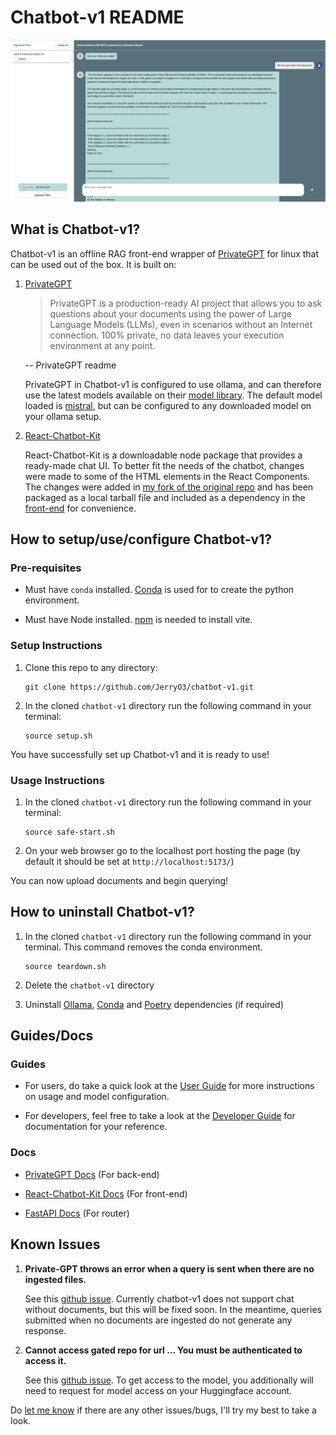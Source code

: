 # Chatbot-v1 README

![image](./images/UI.png)

## What is Chatbot-v1?

Chatbot-v1 is an offline RAG front-end wrapper of [PrivateGPT](https://github.com/zylon-ai/private-gpt) for linux that can be used out of the box. It is built on:

1. [PrivateGPT](https://github.com/zylon-ai/private-gpt)

    > PrivateGPT is a production-ready AI project that allows you to ask questions about your documents using the power of Large Language Models (LLMs), even in scenarios without an Internet connection. 100% private, no data leaves your execution environment at any point.

    -- PrivateGPT readme

    PrivateGPT in Chatbot-v1 is configured to use ollama, and can therefore use the latest models available on their [model library](https://ollama.com/library). The default model loaded is [mistral](https://ollama.com/library/mistral), but can be configured to any downloaded model on your ollama setup.

2. [React-Chatbot-Kit](https://fredrikoseberg.github.io/react-chatbot-kit-docs/)

    React-Chatbot-Kit is a downloadable node package that provides a ready-made chat UI. To better fit the needs of the chatbot, changes were made to some of the HTML elements in the React Components. The changes were added in [my fork of the original repo](https://github.com/JerryO3/react-chatbot-kit) and has been packaged as a local tarball file and included as a dependency in the [front-end](https://github.com/JerryO3/my-ai-chatbot-frontend) for convenience.

## How to setup/use/configure Chatbot-v1?

### Pre-requisites

* Must have `conda` installed. [Conda](https://docs.conda.io/projects/conda/en/latest/user-guide/install/linux.html) is used for to create the python environment.

* Must have Node installed. [npm](https://nodejs.org/en/download/package-manager) is needed to install vite.

### Setup Instructions

1. Clone this repo to any directory:

    ```(bash)
    git clone https://github.com/JerryO3/chatbot-v1.git
    ```

2. In the cloned `chatbot-v1` directory run the following command in your terminal:

    ```(bash)
    source setup.sh
    ```

You have successfully set up Chatbot-v1 and it is ready to use!

### Usage Instructions

1. In the cloned `chatbot-v1` directory run the following command in your terminal:

    ```(bash)
    source safe-start.sh
    ```

2. On your web browser go to the localhost port hosting the page (by default it should be set at `http://localhost:5173/`)

You can now upload documents and begin querying!

## How to uninstall Chatbot-v1?

1. In the cloned `chatbot-v1` directory run the following command in your terminal. This command removes the conda environment.

    ```(bash)
    source teardown.sh
    ```

2. Delete the `chatbot-v1` directory

3. Uninstall [Ollama](https://github.com/ollama/ollama/blob/main/docs/linux.md), [Conda](https://docs.anaconda.com/anaconda/install/uninstall/) and [Poetry](https://python-poetry.org/docs/) dependencies (if required)

## Guides/Docs

### Guides

* For users, do take a quick look at the [User Guide](https://github.com/JerryO3/chatbot-v1/blob/master/UserGuide.md) for more instructions on usage and model configuration.

* For developers, feel free to take a look at the [Developer Guide](https://github.com/JerryO3/chatbot-v1/blob/master/DeveloperGuide.md) for documentation for your reference.

### Docs

* [PrivateGPT Docs](https://docs.privategpt.dev/overview/welcome/introduction) (For back-end)

* [React-Chatbot-Kit Docs](https://fredrikoseberg.github.io/react-chatbot-kit-docs/) (For front-end)

* [FastAPI Docs](https://fastapi.tiangolo.com/) (For router)

## Known Issues

1. **Private-GPT throws an error when a query is sent when there are no ingested files.**

    See this [github issue](https://github.com/ollama/ollama/issues/3052). Currently chatbot-v1 does not support chat without documents, but this will be fixed soon. In the meantime, queries submitted when no documents are ingested do not generate any response.

2. **Cannot access gated repo for url ... You must be authenticated to access it.**

    See this [github issue](https://github.com/zylon-ai/private-gpt/issues/1861). To get access to the model, you additionally will need to request for model access on your Huggingface account.

Do [let me know](https://github.com/JerryO3/chatbot-v1/issues) if there are any other issues/bugs, I'll try my best to take a look.
